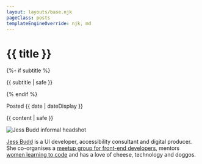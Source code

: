 ```yaml
---
layout: layouts/base.njk
pageClass: posts
templateEngineOverride: njk, md
---
```


<div class="container__blog">
  <h1>{{ title }}</h1>
  {%- if subtitle %}<p class="subtitle">{{ subtitle | safe }}</p>{% endif %}
  
<p class="date">
  Posted <time datetime="{{ date }}">{{ date | dateDisplay }}</time>
</p>
<main>



  {{ content | safe }}

  <div class="bio">
    <img src="/images/jess-budd-bio-fun.jpg" class="bio__avatar" alt="Jess Budd informal headshot" />
    <p class="bio__text">
      <!-- Jess Budd is a digital producer at <a href="https://hbf.com.au">HBF</a>, a freelance UI developer and web accessibility consultant.  She is a co-organiser of <a href="https://fenders.co/">Fenders Perth</a> and is often found volunteering her time mentoring women learning to code. She’s known for her love of cheese, but is also crazy about UX design, technology, futurism and doggos. -->
      <a href="https://twitter.com/jessbudd4">Jess Budd</a> is a UI developer, accessibility consultant and digital producer. She co-organises a <a href="https://fenders.co/">meetup group for front-end developers</a>, mentors <a href="https://shecodes.com.au/">women learning to code</a> and has a love of cheese, technology and doggos.  
    </p>
  </div>
</main>
</div>
